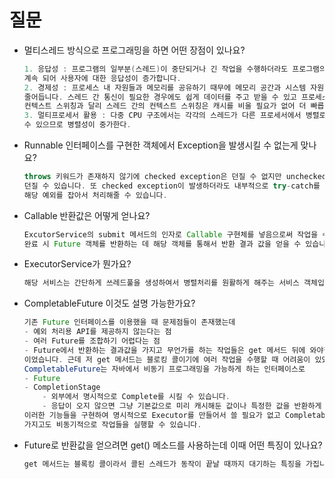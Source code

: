 # 질문

- 멀티스레드 방식으로 프로그래밍을 하면 어떤 장점이 있나요?
    
    ```java
    1. 응답성 : 프로그램의 일부분(스레드)이 중단되거나 긴 작업을 수행하더라도 프로그램의 수행이
    계속 되어 사용자에 대한 응답성이 증가합니다.
    2. 경제성 : 프로세스 내 자원들과 메모리를 공유하기 때무에 메모리 공간과 시스템 자원 소모가
    줄어듭니다. 스레드 간 통신이 필요한 경우에도 쉽게 데이터를 주고 받을 수 있고 프로세스의
    컨텍스트 스위칭과 달리 스레드 간의 컨텍스트 스위칭은 캐시를 비울 필요가 없어 더 빠릅니다.
    3. 멀티프로세서 활용 : 다중 CPU 구조에서는 각각의 스레드가 다른 프로세서에서 병렬로 수행될
    수 있으므로 병렬성이 중가한다.
    ```
    
- Runnable 인터페이스를 구현한 객체에서 Exception을 발생시킬 수 없는게 맞나요?
    
    ```java
    throws 키워드가 존재하지 않기에 checked exception은 던질 수 없지만 unchecked exception은
    던질 수 있습니다. 또 checked exception이 발생하더라도 내부적으로 try-catch를 이용하여
    해당 예외를 잡아서 처리해줄 수 있습니다.
    ```
    
- Callable 반환값은 어떻게 얻나요?
    
    ```java
    ExcutorService의 submit 메서드의 인자로 Callable 구현체를 넣음으로써 작업을 수행할 수 있고
    완료 시 Future 객체를 반환하는 데 해당 객체를 통해서 반환 결과 값을 얻을 수 있습니다.
    ```
    
- ExecutorService가 뭔가요?
    
    ```java
    해당 서비스는 간단하게 쓰레드풀을 생성하여서 병렬처리를 원활하게 해주는 서비스 객체입니다.
    ```
    
- CompletableFuture 이것도 설명 가능한가요?
    
    ```java
    기존 Future 인터페이스를 이용했을 때 문제점들이 존재했는데 
    - 예외 처리용 API를 제공하지 않는다는 점
    - 여러 Future를 조합하기 어렵다는 점
    - Future에서 반환하는 결과값을 가지고 무언가를 하는 작업들은 get 메서드 뒤에 와야한다는 점
    이었습니다. 근데 저 get 메서드는 블로킹 콜이기에 여러 작업을 수행할 때 어려움이 있었습니다.
    CompletableFuture는 자바에서 비동기 프로그래밍을 가능하게 하는 인터페이스로
    - Future
    - CompletionStage
    	- 외부에서 명시적으로 Complete를 시킬 수 있습니다.
    	- 응답이 오지 않으면 그냥 기본값으로 미리 캐시해둔 값이나 특정한 값을 반환하게 만들 수 있습니다.
    이러한 기능들을 구현하여 명시적으로 Executor를 만들어서 쓸 필요가 없고 CompletableFuture만
    가지고도 비동기적으로 작업들을 실행할 수 있습니다.
    ```
    
- Future로 반환값을 얻으려면 get() 메소드를 사용하는데 이때 어떤 특징이 있나요?
    
    ```java
    get 메서드는 블록킹 콜이라서 콜된 스레드가 동작이 끝날 때까지 대기하는 특징을 가집니다.
    ```
